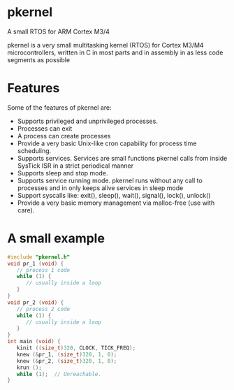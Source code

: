 # pkernel
A small RTOS for ARM Cortex M3/4

pkernel is a very small multitasking kernel (RTOS) for Cortex M3/M4 microcontrollers, written in C in most parts and in assembly in as less code segments as possible

# Features

Some of the features of pkernel are:
* Supports privileged and unprivileged processes.
* Processes can exit
* A process can create processes
* Provide a very basic Unix-like cron capability for process time scheduling.
* Supports services. Services are small functions pkernel calls from inside SysTick ISR in a strict periodical manner
* Supports sleep and stop mode.
* Supports service running mode. pkernel runs without any call to processes and in only keeps alive services in sleep mode
* Support syscalls like: exit(), sleep(), wait(), signal(), lock(), unlock()
* Provide a very basic memory management via malloc-free (use with care).

# A small example
```C
#include "pkernel.h"
void pr_1 (void) {
   // process 1 code
   while (1) {
      // usually inside a loop
   }
}
void pr_2 (void) {
   // process 2 code
   while (1) {
      // usually inside a loop
   }
}
int main (void) {
   kinit ((size_t)320, CLOCK, TICK_FREQ);
   knew (&pr_1, (size_t)320, 1, 0);
   knew (&pr_2, (size_t)320, 1, 0);
   krun ();
   while (1);  // Unreachable.
}

```
